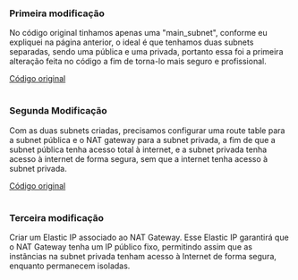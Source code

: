 ### Primeira modificação 

<p>
  No código original tinhamos apenas uma "main_subnet", conforme eu expliquei na página anterior, o ideal é que tenhamos duas subnets separadas, sendo uma pública e uma privada, portanto essa foi a primeira alteração feita no código a fim de torna-lo mais seguro e profissional.


  [Código original](https://github.com/Rodrigolppz/Vexpenses-Terraform/blob/main/Arquivos/network/old-network.tf)
  
</p>

#

### Segunda Modificação 
<p>
  Com as duas subnets criadas, precisamos configurar uma route table para a subnet pública e o NAT gateway para a subnet privada, a fim de que a subnet pública tenha acesso total à internet, e a subnet privada tenha acesso à internet de forma segura, sem que a internet tenha acesso à subnet privada. 
  
[Código original](https://github.com/Rodrigolppz/Vexpenses-Terraform/blob/main/Arquivos/network/old-network.tf)
  
</p>

#

### Terceira modificação
Criar um Elastic IP associado ao NAT Gateway. Esse Elastic IP garantirá que o NAT Gateway tenha um IP público fixo, permitindo assim que as instâncias na subnet privada tenham acesso à Internet de forma segura, enquanto permanecem isoladas.


 

